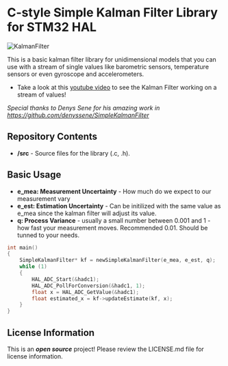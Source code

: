 C-style Simple Kalman Filter Library for STM32 HAL
========================================

 ![KalmanFilter](images/kalman_filter_example_1.png)

This is a basic kalman filter library for unidimensional models that you can use with a stream of single values like barometric sensors, temperature sensors or even gyroscope and accelerometers.

* Take a look at this [youtube video](https://www.youtube.com/watch?v=4Q5kJ96YYZ4) to see the Kalman Filter working on a stream of values!

*Special thanks to Denys Sene for his amazing work in https://github.com/denyssene/SimpleKalmanFilter*

Repository Contents
-------------------
* **/src** - Source files for the library (.c, .h).

Basic Usage
-------------------
 * **e_mea: Measurement Uncertainty** - How much do we expect to our measurement vary 
 * **e_est: Estimation Uncertainty**  - Can be initilized with the same value as e_mea since the kalman filter will adjust its value.
 * **q: Process Variance** - usually a small number between 0.001 and 1 - how fast your measurement moves. Recommended 0.01. Should be tunned to your needs.
 
```c
int main()
{
	SimpleKalmanFilter* kf = newSimpleKalmanFilter(e_mea, e_est, q);
	while (1)
	{
		HAL_ADC_Start(&hadc1);
		HAL_ADC_PollForConversion(&hadc1, 1);
		float x = HAL_ADC_GetValue(&hadc1);
		float estimated_x = kf->updateEstimate(kf, x);
	}
}
``` 
 

License Information
-------------------

This is an _**open source**_ project! 
Please review the LICENSE.md file for license information. 
